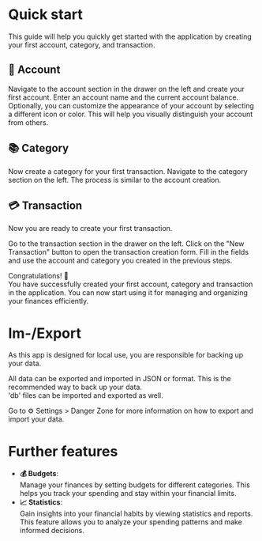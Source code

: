 # Quick start

This guide will help you quickly get started with the application by creating your first account, category, and transaction.

## 🏦 Account

Navigate to the account section in the drawer on the left and create your first account.
Enter an account name and the current account balance.
Optionally, you can customize the appearance of your account by selecting a different icon or color. This will help you visually distinguish your account from others.

## 📚 Category

Now create a category for your first transaction. Navigate to the category section on the left. The process is similar to the account creation.

## 💳 Transaction

Now you are ready to create your first transaction. 

Go to the transaction section in the drawer on the left. Click on the "New Transaction" button to open the transaction creation form.
Fill in the fields and use the account and category you created in the previous steps.

Congratulations! 🎉\
You have successfully created your first account, category and transaction in the application. You can now start using it for managing and organizing your finances efficiently.

# Im-/Export

As this app is designed for local use, you are responsible for backing up your data.

All data can be exported and imported in JSON or format. This is the recommended way to back up your data.\
'db' files can be imported and exported as well.

Go to ⚙️ Settings > Danger Zone for more information on how to export and import your data.

# Further features

- **💰 Budgets**:\
  Manage your finances by setting budgets for different categories. This helps you track your spending and stay within your financial limits.
- **📈 Statistics**:\
  Gain insights into your financial habits by viewing statistics and reports. This feature allows you to analyze your spending patterns and make informed decisions.
